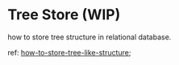 # Tree Store (WIP)

how to store tree structure in relational database.

ref: [how-to-store-tree-like-structure](http://blog.geeek.info/2017/10/13/how-to-store-tree-like-structure/);

